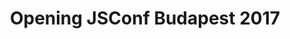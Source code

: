 ---
from: "09:45"
to: "10:00"
break: true
title: Opening JSConf Budapest 2017
sponsor:
address:
url:
speaker:

---